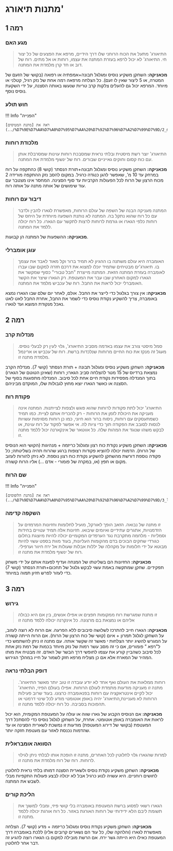 # מתנות תיאורג'

## **רמה 1**

### מגע האם

> התיאורג' מתעל את הכוח הרוחני שלו דרך הידיים, מרפא את הפצעים של כל יצור חי. התיאורג' לא יכול לרפא בעזרת המתנה את עצמו, רוחות או אל מתים. רוח של דוב או חד קרן מלמדת את המתנה. 

**מכאניקה:** השחקן משקיע נוסיס ומגלגל תבונה+אמפתיה או רפואה (בקושי של הזעם של המטרה, או 5 ליצור שאין לו זעם). כל הצלחה מרפאה רמה אחת של נזק רגיל, קטלני או מיוחד. המרפא יכול גם להעלים צלקות קרב טריות שנעשו באותה הסצנה, על ידי השקעת נוסיס נוסף. 

### חוש תולע 

!!! Info "הפנייה"

    ראה את [מתנת המטיסים](../%D7%9E%D7%AA%D7%A0%D7%95%D7%AA%20%D7%92%D7%96%D7%A2%D7%99%D7%9D/2_metis.md/#_5).

### מלכודת רוחות 

> התיאורג' יוצר רשת מיסטית ובלתי נראית שמסבכת רוחות עוינות שמסרבלת אותן עם כוח קסום וחוקים גאייניים שבורים. רוח של ינשוף מלמדת את המתנה. 

**מכאניקה:** השחקן משקיע נוסיס ומגלגל תבונה+תורת הנסתר (קושי 8) כהתקפה על רוח במרחק עד 10 מ', שאפשר להגן כנגדה כרגיל. במקום להסב נזק ההתקפה מורידה 2 מכוח הרצון של הרוח לכל הפעולות הקרביות עד סוף הסצינה. המחסר אינו מצטבר עם עוד שימושים של אותה מתנה על אותה רוח. 

### דיבור עם רוחות

> המתנה מעניקה הבנה של השפה של עולם הרוחות, מאפשרת לגארו להבין ולדבר עם כל רוח שהוא נתקל בה. המתנה לא נותנת השפעה מיוחדת על היחס של רוחות כלפי הגארו או גורמת לרוחות לרצות לתקשר עם הגארו. כל רוח יכולה ללמד את המתנה. 

**מכאניקה:** ההשפעות של המתנה הן קבועות. 

### עוגן אומברלי 

> האומברה היא עולם משתנה בו ההגיון לא תמיד ברור וקל מאוד לאבד את עצמך בו. תיאורג'ים מבטיחים שתמיד יוכלו למצוא את דרכם חזרה למקום שבו עברו לאומברה בעזרת המתנה הזאת. המתנה מייצרת "חבל טבורי" כסוף  שמקשר את הגארו למקום האחרון שבו עבר את המעטפת. רק הגארו שיצר את הקשר האומברלי יכול לראות את החבל. רוח של עכביש מלמד את המתנה. 

**מכאניקה:** אין צורך בגלגול כדי לייצר את החבל. אולם, לאחר יום שלם שבו הגארו נמצא באומברה, צריך להשקיע נקודת נוסיס כדי לשמר את החבל, אחרת החבל לאט לאט נאכל מנקודת המוצא ועד לגארו. 

## **רמה 2**

### מנדלות קרב

> סמל מיסטי צורב את עצמו באדמה מסביב התיאורג', גלוי לעין רק לבעלי נוסיס. מעגל זה מנקז את כוח החיים מרוחות שנלכדות ברשת. רוח של עכביש או ארינמל מלמדת מתנה זו.

**מכאניקה:** השחקן משקיע נוסיס ומגלגל תבונה + תורת הנסתר (קושי 7). מנדלת הקרב נמצאת ברדיוס של 15 מטר להצלחה סביב הגארו; רוחות (שאינן הטוטם של הגארו) בתוך המנדלה מפסידות נקודת חיים אחת לכל סיבוב. המנדלה מתפוגגת בסוף של הסצנה או כאשר הגארו יוצא מחוץ לגבולות שלו, המוקדם מביניהם. 

### פקודת רוח

> התיאורג' יכול לתת פקודות לרוחות שהוא פוגש ולצפות לצייתנות. המתנה אינה מעניקה את היכולת לזמן את הרוחות - רק להכריח אותם לציית. כמו תמיד כשמתעסקים עם רוחות, ניסוח ברור הוא חיוני, כמו כן רוחות מסוימות עשויות לנסות לסובב את הפקודה תוך כדי ציות לה. אי אפשר לפקוד על רוח עוינת, או לבקש משהו שנוגד את המהות שלה. כל אווטאר של אינקארנה יכול ללמד מתנה זו.

**מכאניקה:** השחקן משקיע נקודת כוח רצון ומגלגל כריזמה + מנהיגות (הקושי הוא הנוסיס של הרוח). 
הדמות יכולה להוציא פקודות רצופות ברגע שהרוח תהיה בשליטתה; כל פקודה נוספת דורשת מהשחקן
להשקיע נקודת כוח רצון נוספת. לא ניתן להורות לעזוב מקום או חפץ (או, במקרה של פומורי - אדם ...) אליו הרוח קשורה.

### שם הרוח

!!! Info "הפנייה"

    ראה את [מתנת הלופוסים](../%D7%9E%D7%AA%D7%A0%D7%95%D7%AA%20%D7%92%D7%96%D7%A2%D7%99%D7%9D/3_lupus.md#_9).


### השקפה קדימה

> זו מתנה של נבואה. הזאב הופך לאורקל, מועיל לחלומות וחזיונות המרמזים על הזדמנויות, אתגרים עתידיים ואיומים שיבואו. חזיונות אלה תמיד עטויים בחידות וסמליות - מלחמה מתקרבת נגד הערפדים המקומיים יכולה להיות מיוצגת בחלום כגורדי שחקים הבוכים בדם מהקומות העליונות, בעוד מוות בספט עשוי להיות מבוטא על ידי חלומות על מקהלה של יללות אבלות שעולות אל ירח חיוור וערפילי. רוח של ינשוף מלמדת את מתנה זו.

**מכאניקה:** החזיונות הם בשליטתו של המנחה ועדיף לפענח אותם על ידי משחק תפקידים. 
שחקן שמתקשה באמת עשוי לבקש גלגול של תחכום+תורת הנסתר (קושי 7) כדי לעזור לפרש חזיון תמוה במיוחד.

## **רמה 3**

### גירוש 

> זו מתנת שמגרשת רוח ממקומות חפצים או אפילו אנשים, בין אם היא כבולה אליהם או נמצאת בם מרצונה. כל אינקרנה יכולה ללמד מתנה זו

**מכאניקה:** הגארו חייב להתרכז לשלושה סיבובים ללא הפרעה. אם הרוח לא רוצה לעזוב, על השחקן לגלגל תמרון + איום (קושי של כוח הרצון של הרוח). אם הרוח הייתה קשורה על המגרש להשיג יותר הצלחות י מאשר זה שקשר אותה. עם מתנה זו ניתן להשתמש כדי ל"רפא " פומורים, אם כי זה מסב עשר רמות של נזק מיוחד בכמות של רמת נזק אחת לכל סיבוב כשהביין קורע את עצמו לחופשי דרך הבשר של האדם. זה מבטיח
את מותו המהיר של המארח אלא אם כן מצליח מרפא חזק לשמור על חייו במהלך הגירוש.

### דופק הבלתי נראה 

> רוחות ממלאות את העולם ואף אחד לא יודע עובדה זו טוב יותר מאשר התיאורג'. מתנה זו מעניקה מודעות מתמדת לעולם הרוחות. אפילו בעולם הפיזי, התיאורג' יכול לקיים אינטראקציה עם רוחות בפנאומברה כרצונו. בעוד שרוב פעילות הרוחות לא מעניינת,התיאורג' יהיה באופן אוטומטי מודע לכל שינוי דרמטי או תהפוכות בסביבה. כל רוח יכולה ללמד מתנה זו.

**מכאניקה:** אם הנוסיס הקבוע של גארו שווה או עולה על המעטפת המקומית, הוא יכול לראות את האומברה
באופן אוטומטי. אחרת, על השחקן לגלגל נוסיס כדי להסתכל דרך המעטפת (בקושי של דירוג המעטפת)
מודעות זו נמשכת לשארית הסצינה או עד שהדמות נכנסת לאזור עם מעטפת חזקה יותר. 

### הסוואה אומבראלית 

> למרות שהגארו גלוי לחלוטין לכל האחרים, מתנה זו הופכת אותו לבלתי ניתן לגילוי לרוחות. רוח של רוח מלמדת את מתנה זו.

**מכאניקה:** השחקן משקיע נקודת נוסיס ולשארית הסצנה דמותו בלתי נראית לחלוטין לחושים רוחניים. היא עשויה לנוע כרגיל אבל לא יכולה לבצע פעולות התקפיות מבלי לשבש את המתנה. 

### הליכת קורים

> הגארו רשאי לפסוע ברשת המעטפת באומברה בלי קושי פיזי, ומבלי למשוך את תשומת ליבם הלא ידידותי של רוחות האורגת באזור. כל רוח אורגת יכולה ללמד מתנה זו.

**מכאניקה:** השחקן משקיע נקודת נוסיס ומגלגל כריזמה + מדע (קושי 7). הצלחה מאפשרת 
לגארו (והלהקה שלו, כל עוד הם נשארים קרובים אליו) ללכת באומברה דרך המעטפת כאילו היא הייתה גשר ירח. אם הרשת מובילה למקום בו הגארו רוצה להגיע זה דבר אחר לחלוטין.


